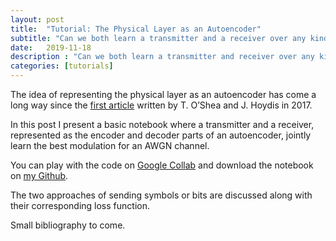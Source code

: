 ```yaml
---
layout: post
title:  "Tutorial: The Physical Layer as an Autoencoder"
subtitle: "Can we both learn a transmitter and a receiver over any kind of channel?"
date:   2019-11-18
description : "Can we both learn a transmitter and receiver over any kind of channel?"
categories: [tutorials]
---
```


The idea of representing the physical layer as an autoencoder has come a long way since the [first article]( https://arxiv.org/abs/1702.00832 ) written by  T. O’Shea and J. Hoydis in 2017.

In this post I present a basic notebook where a transmitter and a receiver, represented as the encoder and decoder parts of an autoencoder, jointly learn the best modulation for an AWGN channel.

You can play with the code on [Google Collab]( https://colab.research.google.com/github/mgoutay/autoencodeur/blob/master/Autoencoder.ipynb) and download the notebook on [my Github]( https://github.com/mgoutay/autoencodeur ).  

The two approaches of sending symbols or bits are discussed along with their corresponding loss function.

Small bibliography to come.





